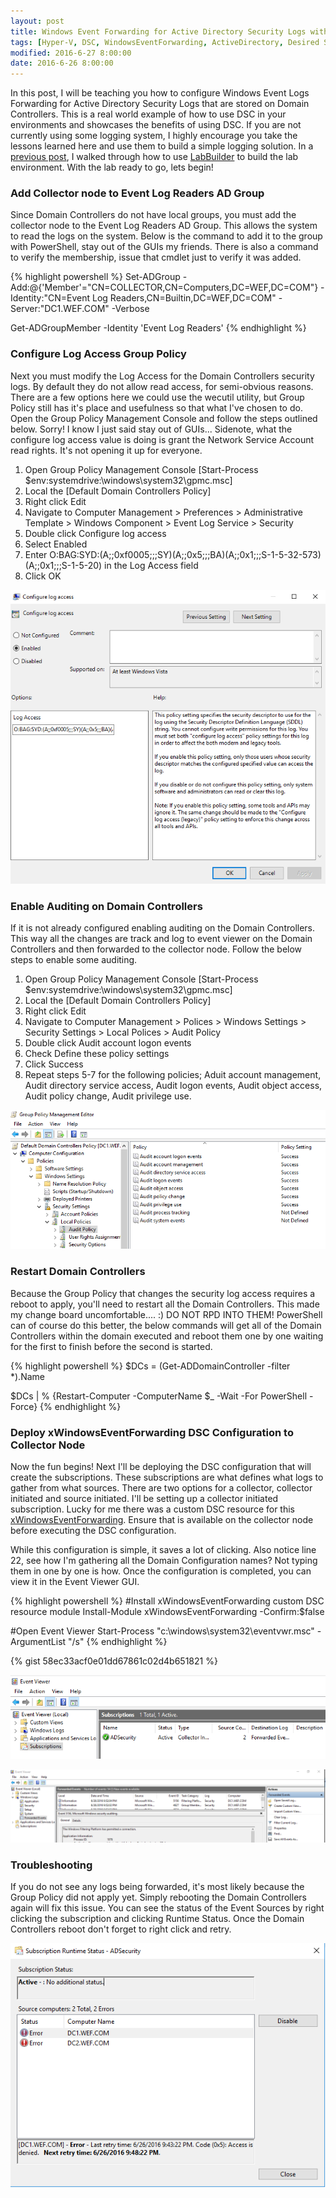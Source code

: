 ```yaml
---
layout: post
title: Windows Event Forwarding for Active Directory Security Logs with DSC
tags: [Hyper-V, DSC, WindowsEventForwarding, ActiveDirectory, Desired State Configuration, SecurityLogs]
modified: 2016-6-27 8:00:00
date: 2016-6-26 8:00:00
---
```


In this post, I will be teaching you how to configure Windows Event Logs Forwarding for Active Directory Security Logs that are stored on Domain Controllers. This is
a real world example of how to use DSC in your environments and showcases the benefits of using DSC. If you are not currently using some logging system, I highly encourage
you take the lessons learned here and use them to build a simple logging solution. In a [previous post](http://duffney.github.io/Creating-Labs-with-LabBuilder/), I walked
through how to use [LabBuilder](https://github.com/PlagueHO/LabBuilder) to build the lab environment. With the lab ready to go, lets begin!

### Add Collector node to Event Log Readers AD Group

Since Domain Controllers do not have local groups, you must add the collector node to the Event Log Readers AD Group. This allows the system to read the logs on the system. Below is the
command to add it to the group with PowerShell, stay out of the GUIs my friends. There is also a command to verify the membership, issue that cmdlet just to verify it was added. 

{% highlight powershell %}
Set-ADGroup -Add:@{'Member'="CN=COLLECTOR,CN=Computers,DC=WEF,DC=COM"} -Identity:"CN=Event Log Readers,CN=Builtin,DC=WEF,DC=COM" -Server:"DC1.WEF.COM" -Verbose

Get-ADGroupMember -Identity 'Event Log Readers'
{% endhighlight %} 

### Configure Log Access Group Policy

Next you must modify the Log Access for the Domain Controllers security logs. By default they do not allow read access, for semi-obvious reasons. There are a few options here we could use the wecutil utility, but Group Policy
still has it's place and usefulness so that what I've chosen to do. Open the Group Policy Management Console and follow the steps outlined below. Sorry! I know I just said stay out of GUIs...
Sidenote, what the configure log access value is doing is grant the Network Service Account read rights. It's not opening it up for everyone.

1. Open Group Policy Management Console [Start-Process $env:systemdrive:\windows\system32\gpmc.msc]
2. Local the [Default Domain Controllers Policy]
3. Right click Edit
4. Navigate to Computer Management > Preferences > Administrative Template > Windows Component > Event Log Service > Security
5. Double click Configure log access
6. Select Enabled
7. Enter O:BAG:SYD:(A;;0xf0005;;;SY)(A;;0x5;;;BA)(A;;0x1;;;S-1-5-32-573)(A;;0x1;;;S-1-5-20) in the Log Access field
8. Click OK

![configurelogaccess](/images/posts/2016-6-27/configurelogaccess.png "configurelogaccess")

### Enable Auditing on Domain Controllers

If it is not already configured enabling auditing on the Domain Controllers. This way all the changes are track and log to event viewer on the Domain Controllers and then 
forwarded to the collector node. Follow the below steps to enable some auditing.

1. Open Group Policy Management Console [Start-Process $env:systemdrive:\windows\system32\gpmc.msc]
2. Local the [Default Domain Controllers Policy]
3. Right click Edit
4. Navigate to Computer Management > Polices > Windows Settings > Security Settings > Local Polices > Audit Policy
5. Double click Audit account logon events
6. Check Define these policy settings
7. Click Success
8. Repeat steps 5-7 for the following policies; Aduit account management, Audit directory service access, Audit logon events, Audit object access, Audit policy change, 
Audit privilege use.

![adauditing](/images/posts/2016-6-27/adauditing.png "adauditing")

### Restart Domain Controllers

Because the Group Policy that changes the security log access requires a reboot to apply, you'll need to restart all the Domain Controllers. This made my change board
uncomfortable.... :) DO NOT RPD INTO THEM! PowerShell can of course do this better, the below commands will get all of the Domain Controllers within the domain executed and 
reboot them one by one waiting for the first to finish before the second is started.

{% highlight powershell %}
$DCs = (Get-ADDomainController -filter *).Name

$DCs | % {Restart-Computer -ComputerName $_ -Wait -For PowerShell -Force}
{% endhighlight %}

### Deploy xWindowsEventForwarding DSC Configuration to Collector Node

Now the fun begins! Next I'll be deploying the DSC configuration that will create the subscriptions. These subscriptions are what defines what logs to gather from what sources.
There are two options for a collector, collector initiated and source initiated. I'll be setting up a collector initiated subscription. Lucky for me there was a custom
DSC resource for this [xWindowsEventForwarding](https://github.com/PowerShell/xWindowsEventForwarding). Ensure that is available on the collector node before executing the DSC configuration.

While this configuration is simple, it saves a lot of clicking. Also notice line 22, see how I'm gathering all the Domain Configuration names? Not typing them in one
by one is how. Once the configuration is completed, you can view it in the Event Viewer GUI.

{% highlight powershell %}
#Install xWindowsEventForwarding custom DSC resource module
Install-Module xWindowsEventForwarding -Confirm:$false

#Open Event Viewer
Start-Process "c:\windows\system32\eventvwr.msc" -ArgumentList "/s"
{% endhighlight %}

{% gist 58ec33acf0e01dd67861c02d4b651821 %}

![eventviewer](/images/posts/2016-6-27/eventviewer.png "eventviewer")


![forwardedevents](/images/posts/2016-6-27/forwardedevents.png "forwardedevents")


### Troubleshooting

If you do not see any logs being forwarded, it's most likely because the Group Policy did not apply yet. Simply rebooting the Domain Controllers again will fix this issue.
You can see the status of the Event Sources by right clicking the subscription and clicking Runtime Status. Once the Domain Controllers reboot don't forget to right click and retry.

![runtimestatus](/images/posts/2016-6-27/runtimestatus.png "runtimestatus")
